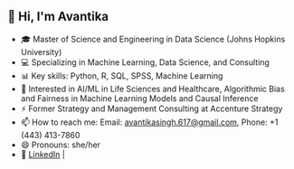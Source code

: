 ## 👋 Hi, I'm Avantika
- 🎓 Master of Science and Engineering in Data Science (Johns Hopkins University)
- 💻 Specializing in Machine Learning, Data Science, and Consulting
- 📊 Key skills: Python, R, SQL, SPSS, Machine Learning
- 🏥 Interested in AI/ML in Life Sciences and Healthcare, Algorithmic Bias and Fairness in Machine Learning Models and Causal Inference
- ⚡ Former Strategy and Management Consulting at Accenture Strategy
- 📫 How to reach me: Email: avantikasingh.617@gmail.com, Phone: +1 (443) 413-7860
- 😄 Pronouns: she/her
- 🔗 [LinkedIn](https://www.linkedin.com/in/avantika-singh-2a5996155/) |

<!--
**Ava-00/Ava-00** is a ✨ _special_ ✨ repository because its `README.md` (this file) appears on your GitHub profile.

Here are some ideas to get you started:

- 🔭 I’m currently working on optimizing ML solutions for healthcare, algorithmic bias and fairness in machine learning models and causal inference
- 🌱 I’m currently learning more Bayesian statistics and AI/ML projects
- 👯 I’m looking to collaborate on ...
- 🤔 I’m looking for help with ...
- 💬 Ask me about ...
- 📫 How to reach me: ...
- 😄 Pronouns: she/her
- ⚡ Fun fact: ...
-->
